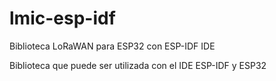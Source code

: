 # lmic-esp-idf
Biblioteca LoRaWAN  para ESP32 con ESP-IDF IDE

Biblioteca que puede ser utilizada con el IDE ESP-IDF y ESP32 
